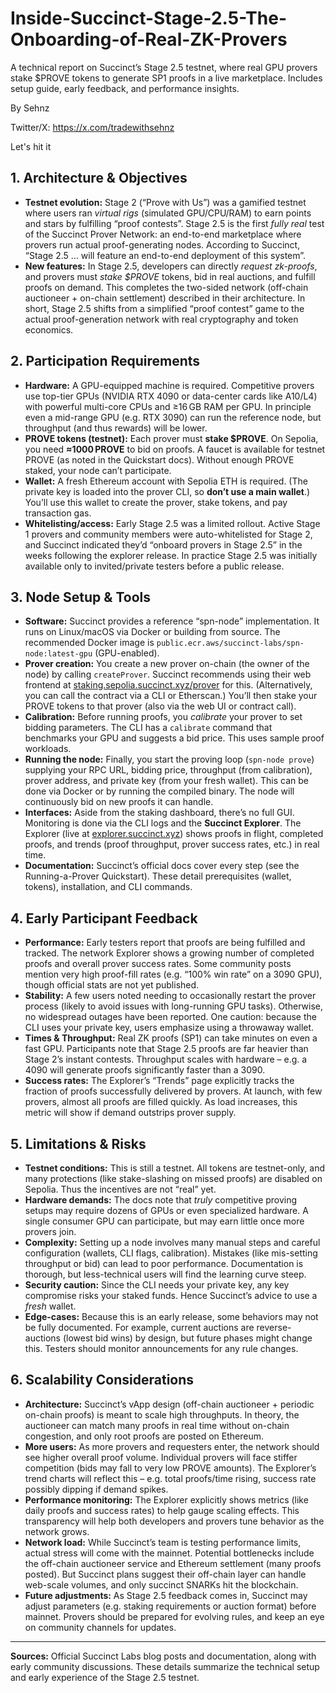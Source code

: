 # Inside-Succinct-Stage-2.5-The-Onboarding-of-Real-ZK-Provers
A technical report on Succinct’s Stage 2.5 testnet, where real GPU provers stake $PROVE tokens to generate SP1 proofs in a live marketplace. Includes setup guide, early feedback, and performance insights.

By Sehnz 

Twitter/X: https://x.com/tradewithsehnz

Let's hit it

## 1. Architecture & Objectives

- **Testnet evolution:** Stage 2 (“Prove with Us”) was a gamified testnet where users ran *virtual rigs* (simulated GPU/CPU/RAM) to earn points and stars by fulfilling “proof contests”. Stage 2.5 is the first *fully real* test of the Succinct Prover Network: an end-to-end marketplace where provers run actual proof-generating nodes. According to Succinct, “Stage 2.5 … will feature an end-to-end deployment of this system”.
- **New features:** In Stage 2.5, developers can directly *request zk-proofs*, and provers must *stake $PROVE* tokens, bid in real auctions, and fulfill proofs on demand. This completes the two-sided network (off-chain auctioneer + on-chain settlement) described in their architecture. In short, Stage 2.5 shifts from a simplified “proof contest” game to the actual proof-generation network with real cryptography and token economics.

## 2. Participation Requirements

- **Hardware:** A GPU-equipped machine is required. Competitive provers use top-tier GPUs (NVIDIA RTX 4090 or data-center cards like A10/L4) with powerful multi-core CPUs and ≥16 GB RAM per GPU. In principle even a mid-range GPU (e.g. RTX 3090) can run the reference node, but throughput (and thus rewards) will be lower.
- **PROVE tokens (testnet):** Each prover must **stake $PROVE**. On Sepolia, you need **≈1000 PROVE** to bid on proofs. A faucet is available for testnet PROVE (as noted in the Quickstart docs). Without enough PROVE staked, your node can’t participate.
- **Wallet:** A fresh Ethereum account with Sepolia ETH is required. (The private key is loaded into the prover CLI, so **don’t use a main wallet**.) You’ll use this wallet to create the prover, stake tokens, and pay transaction gas.
- **Whitelisting/access:** Early Stage 2.5 was a limited rollout. Active Stage 1 provers and community members were auto-whitelisted for Stage 2, and Succinct indicated they’d “onboard provers in Stage 2.5” in the weeks following the explorer release. In practice Stage 2.5 was initially available only to invited/private testers before a public release.

## 3. Node Setup & Tools

- **Software:** Succinct provides a reference “spn-node” implementation. It runs on Linux/macOS via Docker or building from source. The recommended Docker image is `public.ecr.aws/succinct-labs/spn-node:latest-gpu` (GPU-enabled).
- **Prover creation:** You create a new prover on-chain (the owner of the node) by calling `createProver`. Succinct recommends using their web frontend at [staking.sepolia.succinct.xyz/prover](https://staking.sepolia.succinct.xyz/prover) for this. (Alternatively, you can call the contract via a CLI or Etherscan.) You’ll then stake your PROVE tokens to that prover (also via the web UI or contract call).
- **Calibration:** Before running proofs, you *calibrate* your prover to set bidding parameters. The CLI has a `calibrate` command that benchmarks your GPU and suggests a bid price. This uses sample proof workloads.
- **Running the node:** Finally, you start the proving loop (`spn-node prove`) supplying your RPC URL, bidding price, throughput (from calibration), prover address, and private key (from your fresh wallet). This can be done via Docker or by running the compiled binary. The node will continuously bid on new proofs it can handle.
- **Interfaces:** Aside from the staking dashboard, there’s no full GUI. Monitoring is done via the CLI logs and the **Succinct Explorer**. The Explorer (live at [explorer.succinct.xyz](https://explorer.succinct.xyz)) shows proofs in flight, completed proofs, and trends (proof throughput, prover success rates, etc.) in real time.
- **Documentation:** Succinct’s official docs cover every step (see the Running-a-Prover Quickstart). These detail prerequisites (wallet, tokens), installation, and CLI commands.

## 4. Early Participant Feedback

- **Performance:** Early testers report that proofs are being fulfilled and tracked. The network Explorer shows a growing number of completed proofs and overall prover success rates. Some community posts mention very high proof-fill rates (e.g. “100% win rate” on a 3090 GPU), though official stats are not yet published.
- **Stability:** A few users noted needing to occasionally restart the prover process (likely to avoid issues with long-running GPU tasks). Otherwise, no widespread outages have been reported. One caution: because the CLI uses your private key, users emphasize using a throwaway wallet.
- **Times & Throughput:** Real ZK proofs (SP1) can take minutes on even a fast GPU. Participants note that Stage 2.5 proofs are far heavier than Stage 2’s instant contests. Throughput scales with hardware – e.g. a 4090 will generate proofs significantly faster than a 3090.
- **Success rates:** The Explorer’s “Trends” page explicitly tracks the fraction of proofs successfully delivered by provers. At launch, with few provers, almost all proofs are filled quickly. As load increases, this metric will show if demand outstrips prover supply.

## 5. Limitations & Risks

- **Testnet conditions:** This is still a testnet. All tokens are testnet-only, and many protections (like stake-slashing on missed proofs) are disabled on Sepolia. Thus the incentives are not “real” yet.
- **Hardware demands:** The docs note that *truly* competitive proving setups may require dozens of GPUs or even specialized hardware. A single consumer GPU can participate, but may earn little once more provers join.
- **Complexity:** Setting up a node involves many manual steps and careful configuration (wallets, CLI flags, calibration). Mistakes (like mis-setting throughput or bid) can lead to poor performance. Documentation is thorough, but less-technical users will find the learning curve steep.
- **Security caution:** Since the CLI needs your private key, any key compromise risks your staked funds. Hence Succinct’s advice to use a *fresh* wallet.
- **Edge-cases:** Because this is an early release, some behaviors may not be fully documented. For example, current auctions are reverse-auctions (lowest bid wins) by design, but future phases might change this. Testers should monitor announcements for any rule changes.

## 6. Scalability Considerations

- **Architecture:** Succinct’s vApp design (off-chain auctioneer + periodic on-chain proofs) is meant to scale high throughputs. In theory, the auctioneer can match many proofs in real time without on-chain congestion, and only root proofs are posted on Ethereum.
- **More users:** As more provers and requesters enter, the network should see higher overall proof volume. Individual provers will face stiffer competition (bids may fall to very low PROVE amounts). The Explorer’s trend charts will reflect this – e.g. total proofs/time rising, success rate possibly dipping if demand spikes.
- **Performance monitoring:** The Explorer explicitly shows metrics (like daily proofs and success rates) to help gauge scaling effects. This transparency will help both developers and provers tune behavior as the network grows.
- **Network load:** While Succinct’s team is testing performance limits, actual stress will come with the mainnet. Potential bottlenecks include the off-chain auctioneer service and Ethereum settlement (many proofs posted). But Succinct plans suggest their off-chain layer can handle web-scale volumes, and only succinct SNARKs hit the blockchain.
- **Future adjustments:** As Stage 2.5 feedback comes in, Succinct may adjust parameters (e.g. staking requirements or auction format) before mainnet. Provers should be prepared for evolving rules, and keep an eye on community channels for updates.

---

**Sources:** Official Succinct Labs blog posts and documentation, along with early community discussions. These details summarize the technical setup and early experience of the Stage 2.5 testnet.
